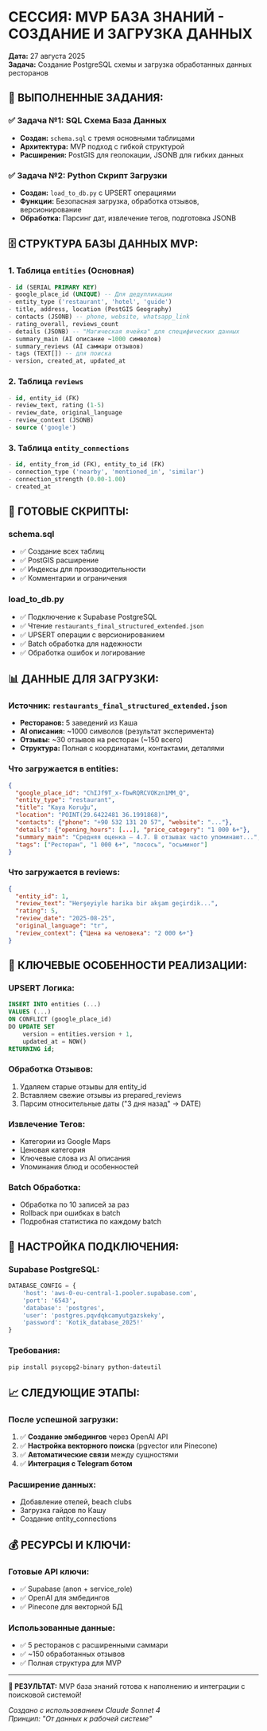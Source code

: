 # СЕССИЯ: MVP БАЗА ЗНАНИЙ - СОЗДАНИЕ И ЗАГРУЗКА ДАННЫХ

**Дата:** 27 августа 2025  
**Задача:** Создание PostgreSQL схемы и загрузка обработанных данных ресторанов

## 🎯 **ВЫПОЛНЕННЫЕ ЗАДАНИЯ:**

### ✅ **Задача №1: SQL Схема База Данных**
- **Создан:** `schema.sql` с тремя основными таблицами
- **Архитектура:** MVP подход с гибкой структурой
- **Расширения:** PostGIS для геолокации, JSONB для гибких данных

### ✅ **Задача №2: Python Скрипт Загрузки**  
- **Создан:** `load_to_db.py` с UPSERT операциями
- **Функции:** Безопасная загрузка, обработка отзывов, версионирование
- **Обработка:** Парсинг дат, извлечение тегов, подготовка JSONB

## 🗄️ **СТРУКТУРА БАЗЫ ДАННЫХ MVP:**

### **1. Таблица `entities` (Основная)**
```sql
- id (SERIAL PRIMARY KEY)
- google_place_id (UNIQUE) -- Для дедупликации
- entity_type ('restaurant', 'hotel', 'guide')
- title, address, location (PostGIS Geography)
- contacts (JSONB) -- phone, website, whatsapp_link
- rating_overall, reviews_count
- details (JSONB) -- "Магическая ячейка" для специфических данных
- summary_main (AI описание ~1000 символов)
- summary_reviews (AI саммари отзывов)
- tags (TEXT[]) -- для поиска
- version, created_at, updated_at
```

### **2. Таблица `reviews`**
```sql
- id, entity_id (FK)
- review_text, rating (1-5)
- review_date, original_language
- review_context (JSONB)
- source ('google')
```

### **3. Таблица `entity_connections`**
```sql  
- id, entity_from_id (FK), entity_to_id (FK)
- connection_type ('nearby', 'mentioned_in', 'similar')
- connection_strength (0.00-1.00)
- created_at
```

## 🚀 **ГОТОВЫЕ СКРИПТЫ:**

### **schema.sql**
- ✅ Создание всех таблиц
- ✅ PostGIS расширение
- ✅ Индексы для производительности
- ✅ Комментарии и ограничения

### **load_to_db.py**
- ✅ Подключение к Supabase PostgreSQL
- ✅ Чтение `restaurants_final_structured_extended.json`
- ✅ UPSERT операции с версионированием
- ✅ Batch обработка для надежности
- ✅ Обработка ошибок и логирование

## 📊 **ДАННЫЕ ДЛЯ ЗАГРУЗКИ:**

### **Источник:** `restaurants_final_structured_extended.json`
- **Ресторанов:** 5 заведений из Каша
- **AI описания:** ~1000 символов (результат эксперимента)
- **Отзывы:** ~30 отзывов на ресторан (~150 всего)
- **Структура:** Полная с координатами, контактами, деталями

### **Что загружается в entities:**
```json
{
  "google_place_id": "ChIJf9T_x-fbwRQRCVOKzn1MM_Q",
  "entity_type": "restaurant", 
  "title": "Kaya Koruğu",
  "location": "POINT(29.6422481 36.1991868)",
  "contacts": {"phone": "+90 532 131 20 57", "website": "..."},
  "details": {"opening_hours": [...], "price_category": "1 000 ₺+"},
  "summary_main": "Средняя оценка — 4.7. В отзывах часто упоминают...",
  "tags": ["Ресторан", "1 000 ₺+", "лосось", "осьминог"]
}
```

### **Что загружается в reviews:**
```json
{
  "entity_id": 1,
  "review_text": "Herşeyiyle harika bir akşam geçirdik...",
  "rating": 5,
  "review_date": "2025-08-25",
  "original_language": "tr",
  "review_context": {"Цена на человека": "2 000 ₺+"}
}
```

## 🎯 **КЛЮЧЕВЫЕ ОСОБЕННОСТИ РЕАЛИЗАЦИИ:**

### **UPSERT Логика:**
```sql
INSERT INTO entities (...)
VALUES (...)
ON CONFLICT (google_place_id)
DO UPDATE SET
    version = entities.version + 1,
    updated_at = NOW()
RETURNING id;
```

### **Обработка Отзывов:**
1. Удаляем старые отзывы для entity_id
2. Вставляем свежие отзывы из prepared_reviews
3. Парсим относительные даты ("3 дня назад" → DATE)

### **Извлечение Тегов:**
- Категории из Google Maps
- Ценовая категория  
- Ключевые слова из AI описания
- Упоминания блюд и особенностей

### **Batch Обработка:**
- Обработка по 10 записей за раз
- Rollback при ошибках в batch
- Подробная статистика по каждому batch

## 🔧 **НАСТРОЙКА ПОДКЛЮЧЕНИЯ:**

### **Supabase PostgreSQL:**
```python
DATABASE_CONFIG = {
    'host': 'aws-0-eu-central-1.pooler.supabase.com',
    'port': '6543', 
    'database': 'postgres',
    'user': 'postgres.pqvdqkcamyutgazskeky',
    'password': 'Kotik_database_2025!'
}
```

### **Требования:**
```bash
pip install psycopg2-binary python-dateutil
```

## 📈 **СЛЕДУЮЩИЕ ЭТАПЫ:**

### **После успешной загрузки:**
1. ✅ **Создание эмбедингов** через OpenAI API
2. ✅ **Настройка векторного поиска** (pgvector или Pinecone)
3. ✅ **Автоматические связи** между сущностями
4. ✅ **Интеграция с Telegram ботом**

### **Расширение данных:**
- Добавление отелей, beach clubs
- Загрузка гайдов по Кашу
- Создание entity_connections

## 💰 **РЕСУРСЫ И КЛЮЧИ:**

### **Готовые API ключи:**
- ✅ Supabase (anon + service_role)
- ✅ OpenAI для эмбедингов
- ✅ Pinecone для векторной БД

### **Использованные данные:**
- ✅ 5 ресторанов с расширенными саммари
- ✅ ~150 обработанных отзывов
- ✅ Полная структура для MVP

---

**🎯 РЕЗУЛЬТАТ:** MVP база знаний готова к наполнению и интеграции с поисковой системой!

*Создано с использованием Claude Sonnet 4*  
*Принцип: "От данных к рабочей системе"*
